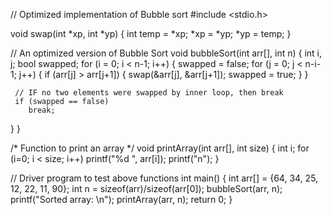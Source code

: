 // Optimized implementation of Bubble sort 
#include <stdio.h> 
  
void swap(int *xp, int *yp) 
{ 
    int temp = *xp; 
    *xp = *yp; 
    *yp = temp; 
} 
  
// An optimized version of Bubble Sort 
void bubbleSort(int arr[], int n) 
{ 
   int i, j; 
   bool swapped; 
   for (i = 0; i < n-1; i++) 
   { 
     swapped = false; 
     for (j = 0; j < n-i-1; j++) 
     { 
        if (arr[j] > arr[j+1]) 
        { 
           swap(&arr[j], &arr[j+1]); 
           swapped = true; 
        } 
     } 
  
     // IF no two elements were swapped by inner loop, then break 
     if (swapped == false) 
        break; 
   } 
} 
  
/* Function to print an array */
void printArray(int arr[], int size) 
{ 
    int i; 
    for (i=0; i < size; i++) 
        printf("%d ", arr[i]); 
    printf("n"); 
} 
  
// Driver program to test above functions 
int main() 
{ 
    int arr[] = {64, 34, 25, 12, 22, 11, 90}; 
    int n = sizeof(arr)/sizeof(arr[0]); 
    bubbleSort(arr, n); 
    printf("Sorted array: \n"); 
    printArray(arr, n); 
    return 0; 
}
